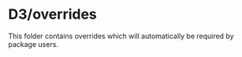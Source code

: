 # D3/overrides

This folder contains overrides which will automatically be required by package users.
